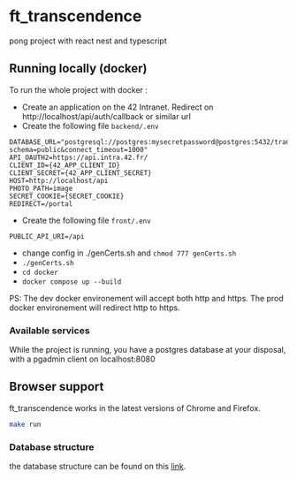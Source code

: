 # ft_transcendence
pong project with react nest and typescript

## Running locally (docker)

To run the whole project with docker :
- Create an application on the 42 Intranet. Redirect on http://localhost/api/auth/callback or similar url
- Create the following file `backend/.env`
```
DATABASE_URL="postgresql://postgres:mysecretpassword@postgres:5432/transcendence?schema=public&connect_timeout=1000"
API_OAUTH2=https://api.intra.42.fr/
CLIENT_ID={42_APP_CLIENT_ID}
CLIENT_SECRET={42_APP_CLIENT_SECRET}
HOST=http://localhost/api
PHOTO_PATH=image
SECRET_COOKIE={SECRET_COOKIE}
REDIRECT=/portal
```
- Create the following file `front/.env`
```
PUBLIC_API_URI=/api
```
- change config in ./genCerts.sh and `chmod 777 genCerts.sh`
- `./genCerts.sh`
- `cd docker`
- `docker compose up --build`

PS: The dev docker environement will accept both http and https. The prod docker environement will redirect http to https.

### Available services

While the project is running, you have a postgres database at your disposal, with a pgadmin client on localhost:8080
## Browser support

ft_transcendence works in the latest versions of Chrome and Firefox.

```bash
make run 
```

### Database structure

the database structure can be found on this [link](docs/Database/database.md).

